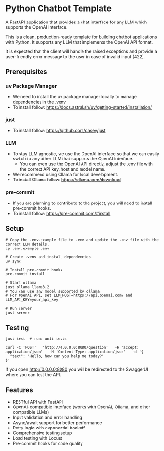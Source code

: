 # Python Chatbot Template

A FastAPI application that provides a chat interface for any LLM which supports the OpenAI interface.

This is a clean, production-ready template for building chatbot applications with Python. It supports any LLM that implements the OpenAI API format.

It is expected that the client will handle the raised exceptions and provide a user-friendly error message to the user in case of invalid input (422).

## Prerequisites

### uv Package Manager

- We need to install the uv package manager locally to manage dependencies in the .venv
- To install follow: https://docs.astral.sh/uv/getting-started/installation/

### just

- To install follow: https://github.com/casey/just

### LLM

- To stay LLM agnostic, we use the OpenAI interface so that we can easily switch to any other LLM that supports the OpenAI interface.
  - You can even use the OpenAI API directly, adjust the .env file with the correct API key, host and model name.
- We recommend using Ollama for local development.
- To install Ollama follow: https://ollama.com/download

### pre-commit

- If you are planning to contribute to the project, you will need to install pre-commit hooks.
- To install follow: https://pre-commit.com/#install

## Setup

```
# Copy the .env.example file to .env and update the .env file with the correct LLM details.
cp .env.example .env

# Create .venv and install dependencies
uv sync

# Install pre-commit hooks
pre-commit install

# Start ollama
just ollama llama3.2
# You can use any model supported by ollama
# For OpenAI API, set LLM_HOST=https://api.openai.com/ and LLM_API_KEY=your_api_key

# Run server
just server
```

## Testing

```
just test  # runs unit tests

curl -X 'POST'   'http://0.0.0.0:8080/question'   -H 'accept: application/json'   -H 'Content-Type: application/json'   -d '{
  "text": "Hello, how can you help me today?"
}'
```

If you open http://0.0.0.0:8080 you will be redirected to the SwaggerUI where you can test the API.

## Features

- RESTful API with FastAPI
- OpenAI-compatible interface (works with OpenAI, Ollama, and other compatible LLMs)
- Input validation and error handling
- Async/await support for better performance
- Retry logic with exponential backoff
- Comprehensive testing setup
- Load testing with Locust
- Pre-commit hooks for code quality
